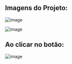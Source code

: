 ## Imagens do Projeto:

![image](https://github.com/user-attachments/assets/ea62d09e-3e24-40b7-a464-70f7a1538072)

![image](https://github.com/user-attachments/assets/7105081c-29b3-41e2-9cc3-e9fee30e9c66)


## Ao clicar no botão:

![image](https://github.com/user-attachments/assets/abdd7d4e-3967-41d9-8ea5-be32d293d492)
